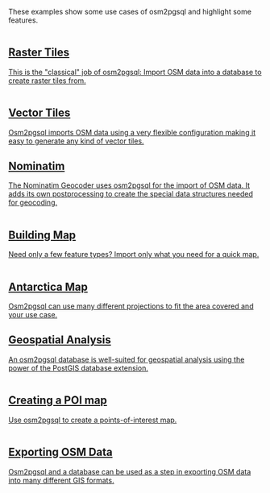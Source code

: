 
These examples show some use cases of osm2pgsql and highlight some features.

<div class="example-container">

<a class="example" href="{% link examples/raster-tiles/index.md %}">
    <img alt="" src="{% link examples/raster-tiles/tiles.png %}"/>
    <h2>Raster Tiles</h2>
    <p>This is the "classical" job of osm2pgsql: Import OSM data into a
    database to create raster tiles from.</p>
</a>

<a class="example" href="{% link examples/vector-tiles/index.md %}">
    <img alt="" src="{% link examples/vector-tiles/streets-of-brussels-small.png %}"/>
    <h2>Vector Tiles</h2>
    <p>Osm2pgsql imports OSM data using a very flexible configuration making
    it easy to generate any kind of vector tiles.</p>
</a>

<a class="example" href="{% link examples/nominatim/index.md %}">
    <h2>Nominatim</h2>
    <p>The Nominatim Geocoder uses osm2pgsql for the import of OSM data. It
    adds its own postprocessing to create the special data structures needed
    for geocoding.</p>
</a>

<a class="example" href="{% link examples/buildings/index.md %}">
    <img alt="" src="{% link examples/buildings/brasilia2-small.png %}"/>
    <h2>Building Map</h2>
    <p>Need only a few feature types? Import only what you need for a quick
    map.</p>
</a>

<a class="example" href="{% link examples/antarctica/index.md %}">
    <img alt="" src="{% link examples/antarctica/antarctica1-small.png %}"/>
    <h2>Antarctica Map</h2>
    <p>Osm2pgsql can use many different projections to fit the area covered
    and your use case.</p>
</a>

<a class="example" href="{% link examples/road-length/index.md %}">
    <h2>Geospatial Analysis</h2>
    <p>An osm2pgsql database is well-suited for geospatial analysis using
    the power of the PostGIS database extension.</p>
</a>

<a class="example" href="{% link examples/poi-db/index.md %}">
    <img alt="" src="{% link examples/poi-db/pois-berlin-small.png %}"/>
    <h2>Creating a POI map</h2>
    <p>Use osm2pgsql to create a points-of-interest map.</p>
</a>

<a class="example" href="{% link examples/export/index.md %}">
    <img alt="" src="{% link examples/export/export.svg %}"/>
    <h2>Exporting OSM Data</h2>
    <p>Osm2pgsql and a database can be used as a step in exporting OSM data
    into many different GIS formats.</p>
</a>

</div>
